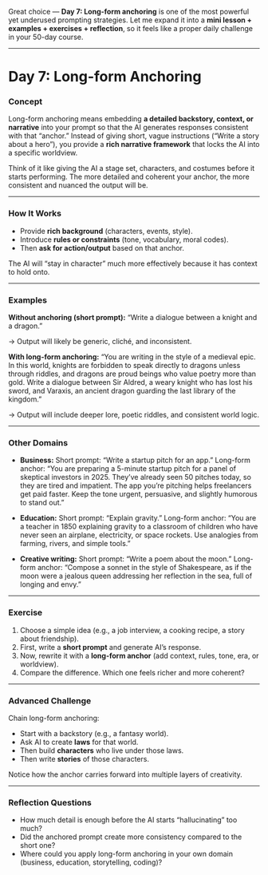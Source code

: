 Great choice — **Day 7: Long-form anchoring** is one of the most powerful yet underused prompting strategies. Let me expand it into a **mini lesson + examples + exercises + reflection**, so it feels like a proper daily challenge in your 50-day course.

---

# **Day 7: Long-form Anchoring**

### **Concept**

Long-form anchoring means embedding **a detailed backstory, context, or narrative** into your prompt so that the AI generates responses consistent with that “anchor.” Instead of giving short, vague instructions (“Write a story about a hero”), you provide a **rich narrative framework** that locks the AI into a specific worldview.

Think of it like giving the AI a stage set, characters, and costumes before it starts performing. The more detailed and coherent your anchor, the more consistent and nuanced the output will be.

---

### **How It Works**

* Provide **rich background** (characters, events, style).
* Introduce **rules or constraints** (tone, vocabulary, moral codes).
* Then **ask for action/output** based on that anchor.

The AI will “stay in character” much more effectively because it has context to hold onto.

---

### **Examples**

**Without anchoring (short prompt):**
“Write a dialogue between a knight and a dragon.”

→ Output will likely be generic, cliché, and inconsistent.

**With long-form anchoring:**
“You are writing in the style of a medieval epic. In this world, knights are forbidden to speak directly to dragons unless through riddles, and dragons are proud beings who value poetry more than gold. Write a dialogue between Sir Aldred, a weary knight who has lost his sword, and Varaxis, an ancient dragon guarding the last library of the kingdom.”

→ Output will include deeper lore, poetic riddles, and consistent world logic.

---

### **Other Domains**

* **Business:**
  Short prompt: “Write a startup pitch for an app.”
  Long-form anchor: “You are preparing a 5-minute startup pitch for a panel of skeptical investors in 2025. They’ve already seen 50 pitches today, so they are tired and impatient. The app you’re pitching helps freelancers get paid faster. Keep the tone urgent, persuasive, and slightly humorous to stand out.”

* **Education:**
  Short prompt: “Explain gravity.”
  Long-form anchor: “You are a teacher in 1850 explaining gravity to a classroom of children who have never seen an airplane, electricity, or space rockets. Use analogies from farming, rivers, and simple tools.”

* **Creative writing:**
  Short prompt: “Write a poem about the moon.”
  Long-form anchor: “Compose a sonnet in the style of Shakespeare, as if the moon were a jealous queen addressing her reflection in the sea, full of longing and envy.”

---

### **Exercise**

1. Choose a simple idea (e.g., a job interview, a cooking recipe, a story about friendship).
2. First, write a **short prompt** and generate AI’s response.
3. Now, rewrite it with a **long-form anchor** (add context, rules, tone, era, or worldview).
4. Compare the difference. Which one feels richer and more coherent?

---

### **Advanced Challenge**

Chain long-form anchoring:

* Start with a backstory (e.g., a fantasy world).
* Ask AI to create **laws** for that world.
* Then build **characters** who live under those laws.
* Then write **stories** of those characters.

Notice how the anchor carries forward into multiple layers of creativity.

---

### **Reflection Questions**

* How much detail is enough before the AI starts “hallucinating” too much?
* Did the anchored prompt create more consistency compared to the short one?
* Where could you apply long-form anchoring in your own domain (business, education, storytelling, coding)?
